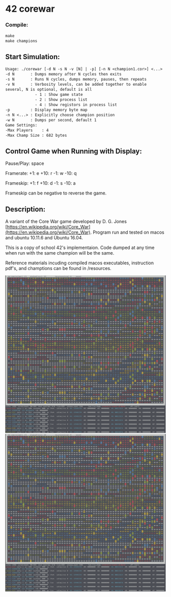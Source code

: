 # 42 corewar

### Compile:

```
make
make champions
```

## Start Simulation:

```
Usage: ./corewar [-d N -s N -v [N] | -p] [-n N <champion1.cor>] <...>
-d N       : Dumps memory after N cycles then exits
-s N       : Runs N cycles, dumps memory, pauses, then repeats
-v N       : Verbosity levels, can be added together to enable several, N is optional, default is all
             - 1 : Show game state
             - 2 : Show process list
             - 4 : Show registors in process list
-p         : Display memory byte map
-n N <...> : Explicitly choose champion position
-w N       : Dumps per second, default 1
Game Settings:
-Max Players    : 4
-Max Champ Size : 682 bytes
```

## Control Game when Running with Display:

Pause/Play: space

Framerate:
	+1: e
	+10: r
	-1: w
	-10: q

Frameskip:
	+1: f
	+10: d
	-1: s
	-10: a

Frameskip can be negative to reverse the game.

## Description:

A variant of the Core War game developed by D. G. Jones [https://en.wikipedia.org/wiki/Core_War](https://en.wikipedia.org/wiki/Core_War). Program run and tested on macos and ubuntu 10.11.6 and Ubuntu 16.04.

This is a copy of school 42's implementaion. Code dumped at any time when run with the same champion will be the same.

Reference materials incuding compiled macos executables, instruction pdf's, and champtions can be found in /resources.

![screenshot](/resources/screenshots/1.png)
![screenshot](/resources/screenshots/1.png)

